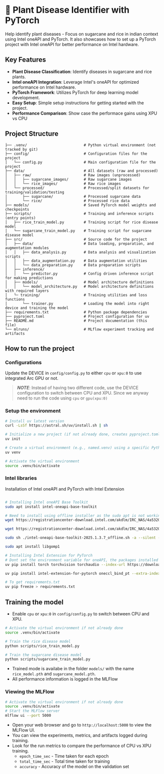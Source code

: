 # 🌱 Plant Disease Identifier with PyTorch
Help identify plant diseases - Focus on sugarcane and rice in indian context using Intel oneAPI and PyTorch. It also showcases how to set up a PyTorch project with Intel oneAPI for better performance on Intel hardware.

## Key Features
- **Plant Disease Classification**: Identify diseases in sugarcane and rice plants.
- **Intel oneAPI Integration**: Leverage Intel's oneAPI for optimized performance on Intel hardware.
- **PyTorch Framework**: Utilizes PyTorch for deep learning model development.
- **Easy Setup**: Simple setup instructions for getting started with the project.
- **Performance Comparison**: Show case the performace gains using XPU vs CPU

## Project Structure
```.
├── .venv/                          # Python virtual environment (not tracked by git)
├── config/                         # Configuration files for the project
│   └── config.py                   # Main configuration file for the project
├── data/                           # All datasets (raw and processed)
│   ├── raw/                        # Raw images (unprocessed)
│   │   ├── sugarcane_images/       # Raw sugarcane images
│   │   └── rice_images/            # Raw rice images
│   └── processed/                  # Processed/split datasets for training/validation/testing
│       ├── sugarcane/              # Processed sugarcane data
│       └── rice/                   # Processed rice data
├── models/                         # Saved PyTorch model weights and checkpoints
├── scripts/                        # Training and inference scripts (entry points)
│   ├── rice_train_model.py         # Training script for rice disease model
│   └── sugarcane_train_model.py    # Training script for sugarcane disease model
├── src/                            # Source code for the project
│   ├── data/                       # Data loading, preparation, and augmentation modules
│   │   ├── data_analysis.py        # Data analysis and visualization scripts
│   │   ├── data_augmentation.py    # Data augmentation utilities
│   │   └── data_preparation.py     # Data preparation scripts
│   ├── inference/                  
│   │   └── predictor.py            # Config driven inference script for making predictions
│   ├── models/                     # Model architecture definitions
│   │   └── model_architecture.py   # Model architecture definitions with required layers
│   └─ training/                    # Training utilities and loss functions
│       └── trainer.py              # Loading the model into right device and training the model
├── requirements.txt                # Python package dependencies
├── pyproject.toml                  # Project configuration for uv
├── README.md                       # Project documentation (this file)
└── mlruns/                         # MLflow experiment tracking and artifacts

```
## How to run the project
### Configurations
Update the DEVICE in `config/config.py` to either `cpu` or `xpu:0` to use integrated Arc GPU or not.
> **_NOTE_**: Instead of having two different code, use the DEVICE configuration to switch between CPU and XPU. Since we anyway need to run the code using `cpu` or `gpu(xpu:0)`

### Setup the environment

```bash
# Install uv latest version
curl -LsSf https://astral.sh/uv/install.sh | sh

# Initialize a new project (if not already done, creates pyproject.toml)
uv init

# Create a virtual environment (e.g., named.venv) using a specific Python version
uv venv

# Activate the virtual environment
source .venv/bin/activate

```

### Intel libraries
Installation of Intel oneAPI and PyTorch with Intel Extension

```bash

# Installing Intel oneAPI Base Toolkit
sudo apt install intel-oneapi-base-toolkit

# Need to install using offline installer as the sudo apt is not working for some reason
wget https://registrationcenter-download.intel.com/akdlm/IRC_NAS/4a5320d1-0b48-458d-9668-fd0e4501208c/intel-oneapi-base-toolkit-2025.1.3.7_offline.sh

wget https://registrationcenter-download.intel.com/akdlm/IRC_NAS/4a5320d1-0b48-458d-9668-fd0e4501208c/intel-oneapi-base-toolkit-2024.2.1.101_offline.sh

sudo sh ./intel-oneapi-base-toolkit-2025.1.3.7_offline.sh -a --silent --cli --eula accept

sudo apt install libgomp1

# Installing Intel Extension for PyTorch 
# Dont set the environment variable for oneAPI, the packages installed using uv is enough for pytorch to work with Intel oneAPI
uv pip install torch torchvision torchaudio --index-url https://download.pytorch.org/whl/xpu

uv pip install intel-extension-for-pytorch oneccl_bind_pt --extra-index-url https://pytorch-extension.intel.com/release-whl/stable/xpu/us/ --index-strategy unsafe-best-match

# To get requirements.txt
uv pip freeze > requirements.txt

```

## Training the model
- Enable `cpu` or `xpu:0` in `config/config.py` to switch between CPU and XPU.

```bash
# Activate the virtual environment if not already done
source .venv/bin/activate

# Train the rice disease model
python scripts/rice_train_model.py

# Train the sugarcane disease model
python scripts/sugarcane_train_model.py
```

- Trained mode is availabe in the folder `models/` with the name `rice_model.pth` and `sugarcane_model.pth`.
- All performance information is logged in the MLFlow

### Viewing the MLFlow
```bash
# Activate the virtual environment if not already done
source .venv/bin/activate
# Start the MLFlow server
mlflow ui --port 5000
```
- Open your web browser and go to `http://localhost:5000` to view the MLFlow UI.
- You can view the experiments, metrics, and artifacts logged during training.
- Look for the run metrics to compare the performance of CPU vs XPU training.
  - `epoch_time_sec` - Time taken for each epoch
  - `total_time_sec` - Total time taken for training
  - `accuracy` - Accuracy of the model on the validation set

